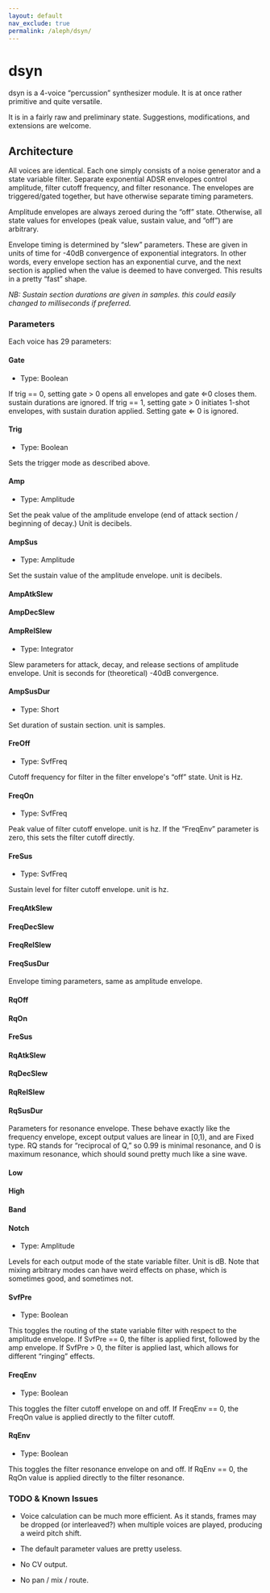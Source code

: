 ```yaml
---
layout: default
nav_exclude: true
permalink: /aleph/dsyn/
---
```


# dsyn

dsyn is a 4-voice “percussion” synthesizer module. It is at once rather primitive and quite versatile.

It is in a fairly raw and preliminary state. Suggestions, modifications, and extensions are welcome.

## Architecture

All voices are identical. Each one simply consists of a noise generator and a state variable filter. Separate exponential ADSR envelopes control amplitude, filter cutoff frequency, and filter resonance. The envelopes are triggered/gated together, but have otherwise separate timing parameters.

Amplitude envelopes are always zeroed during the “off” state. Otherwise, all state values for envelopes (peak value, sustain value, and “off”) are arbitrary.

Envelope timing is determined by “slew” parameters. These are given in units of time for -40dB convergence of exponential integrators. In other words, every envelope section has an exponential curve, and the next section is applied when the value is deemed to have converged. This results in a pretty “fast” shape.

*NB: Sustain section durations are given in samples. this could easily changed to milliseconds if preferred.*

### Parameters

Each voice has 29 parameters:

#### Gate

- Type: Boolean

If trig == 0, setting gate > 0 opens all envelopes and gate ⇐0 closes them. sustain durations are ignored. If trig == 1, setting gate > 0 initiates 1-shot envelopes, with sustain duration applied. Setting gate ⇐ 0 is ignored.

#### Trig

- Type: Boolean

Sets the trigger mode as described above.

#### Amp

- Type: Amplitude

Set the peak value of the amplitude envelope (end of attack section / beginning of decay.) Unit is decibels.

#### AmpSus

- Type: Amplitude

Set the sustain value of the amplitude envelope. unit is decibels.

#### AmpAtkSlew
#### AmpDecSlew
#### AmpRelSlew

- Type: Integrator

Slew parameters for attack, decay, and release sections of amplitude envelope. Unit is seconds for (theoretical) -40dB convergence.

#### AmpSusDur

- Type: Short

Set duration of sustain section. unit is samples.

#### FreOff

- Type: SvfFreq

Cutoff frequency for filter in the filter envelope's “off” state. Unit is Hz.

#### FreqOn

- Type: SvfFreq

Peak value of filter cutoff envelope. unit is hz. If the “FreqEnv” parameter is zero, this sets the filter cutoff directly.

#### FreSus

- Type: SvfFreq

Sustain level for filter cutoff envelope. unit is hz.

#### FreqAtkSlew
#### FreqDecSlew
#### FreqRelSlew
#### FreqSusDur

Envelope timing parameters, same as amplitude envelope.

#### RqOff
#### RqOn
#### FreSus
#### RqAtkSlew
#### RqDecSlew
#### RqRelSlew
#### RqSusDur

Parameters for resonance envelope. These behave exactly like the frequency envelope, except output values are linear in [0,1), and are Fixed type. RQ stands for “reciprocal of Q,” so 0.99 is minimal resonance, and 0 is maximum resonance, which should sound pretty much like a sine wave.

#### Low
#### High
#### Band
#### Notch

- Type: Amplitude

Levels for each output mode of the state variable filter. Unit is dB. Note that mixing arbitrary modes can have weird effects on phase, which is sometimes good, and sometimes not.

#### SvfPre

- Type: Boolean

This toggles the routing of the state variable filter with respect to the amplitude envelope. If SvfPre == 0, the filter is applied first, followed by the amp envelope. If SvfPre > 0, the filter is applied last, which allows for different “ringing” effects.

#### FreqEnv

- Type: Boolean

This toggles the filter cutoff envelope on and off. If FreqEnv == 0, the FreqOn value is applied directly to the filter cutoff.

#### RqEnv

- Type: Boolean

This toggles the filter resonance envelope on and off. If RqEnv == 0, the RqOn value is applied directly to the filter resonance.

### TODO & Known Issues

- Voice calculation can be much more efficient. As it stands, frames may be dropped (or interleaved?) when multiple voices are played, producing a weird pitch shift.

- The default parameter values are pretty useless.

- No CV output.

- No pan / mix / route.
